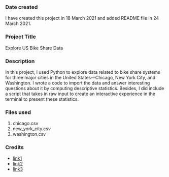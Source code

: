 ### Date created
I have created this project in 18 March 2021 and added README file in 24 March 2021.

### Project Title
Explore US Bike Share Data

### Description
In this project, I used Python to explore data related to bike share systems for three major cities in the United States—Chicago, New York City, and Washington. I wrote a code to import the data and answer interesting questions about it by computing descriptive statistics. Besides, I did include a script that takes in raw input to create an interactive experience in the terminal to present these statistics.

### Files used
1. chicago.csv
2. new_york_city.csv
3. washington.csv

### Credits
- [link1](https://stackoverflow.com/questions/15138973/how-to-get-the-number-of-the-most-frequent-value-in-a-column)
- [link2](https://stackoverflow.com/questions/12021754/how-to-slice-a-pandas-data-frame-by-position)
- [link3](https://towardsdatascience.com/how-to-filter-rows-of-a-pandas-dataframe-by-column-value-51996ea621f8)
